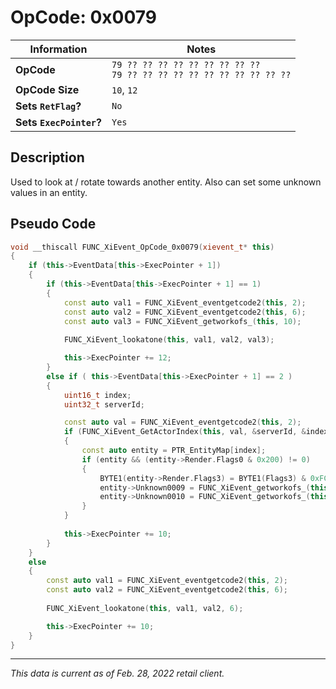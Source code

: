 # OpCode: 0x0079

| Information               | Notes |
|---                        |---    |
| **OpCode**                | `79 ?? ?? ?? ?? ?? ?? ?? ?? ??` <br> `79 ?? ?? ?? ?? ?? ?? ?? ?? ?? ?? ??` |
| **OpCode Size**           | `10`, `12` |
| **Sets `RetFlag`?**       | `No`  |
| **Sets `ExecPointer`?**   | `Yes` |

## Description

Used to look at / rotate towards another entity. Also can set some unknown values in an entity.

## Pseudo Code

```cpp
void __thiscall FUNC_XiEvent_OpCode_0x0079(xievent_t* this)
{
    if (this->EventData[this->ExecPointer + 1])
    {
        if (this->EventData[this->ExecPointer + 1] == 1)
        {
            const auto val1 = FUNC_XiEvent_eventgetcode2(this, 2);
            const auto val2 = FUNC_XiEvent_eventgetcode2(this, 6);
            const auto val3 = FUNC_XiEvent_getworkofs_(this, 10);
            
            FUNC_XiEvent_lookatone(this, val1, val2, val3);

            this->ExecPointer += 12;
        }
        else if ( this->EventData[this->ExecPointer + 1] == 2 )
        {
            uint16_t index;
            uint32_t serverId;

            const auto val = FUNC_XiEvent_eventgetcode2(this, 2);
            if (FUNC_XiEvent_GetActorIndex(this, val, &serverId, &index))
            {
                const auto entity = PTR_EntityMap[index];
                if (entity && (entity->Render.Flags0 & 0x200) != 0)
                {
                    BYTE1(entity->Render.Flags3) = BYTE1(Flags3) & 0xFC | 2;
                    entity->Unknown0009 = FUNC_XiEvent_getworkofs_(this, 6);
                    entity->Unknown0010 = FUNC_XiEvent_getworkofs_(this, 8);
                }
            }
            
            this->ExecPointer += 10;
        }
    }
    else
    {
        const auto val1 = FUNC_XiEvent_eventgetcode2(this, 2);
        const auto val2 = FUNC_XiEvent_eventgetcode2(this, 6);
        
        FUNC_XiEvent_lookatone(this, val1, val2, 6);

        this->ExecPointer += 10;
    }
}
```

---

_This data is current as of Feb. 28, 2022 retail client._